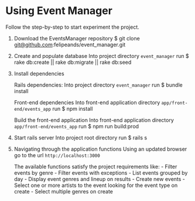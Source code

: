 # Using Event Manager

Follow the step-by-step to start experiment the project.

1. Download the EventsManager repository
$ git clone git@github.com:felipeands/event_manager.git

2. Create and populate database
Into project directory `event_manager` run
$ rake db:create || rake db:migrate || rake db:seed

3. Install dependencies

	Rails dependencies: 
	Into project directory `event_manager` run
	$ bundle install

	Front-end dependencies
	Into front-end application directory `app/front-end/events_app` run
	$ npm install

	Build the front-end application
	Into front-end application directory `app/front-end/events_app` run
	$ npm run build:prod

4. Start rails server
Into project root directory run
$ rails s

5. Navigating through the application functions
Using an updated browser go to the url `http://localhost:3000`

	The available functions satisfy the project requirements like:
		- Filter events by genre
		- Filter events with exceptions
		- List events grouped by day
		- Display event genres and lineup on results
		- Create new events
		- Select one or more artists to the event looking for the event type on create
		- Select multiple genres on create

